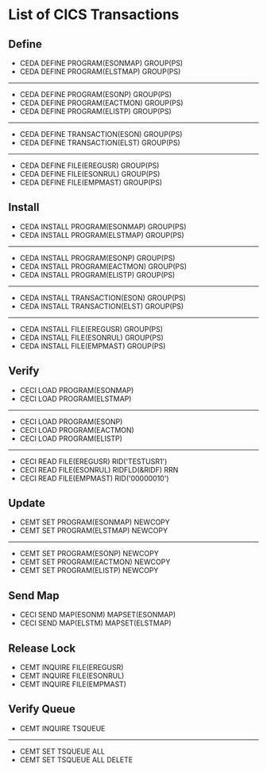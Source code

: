 # List of CICS Transactions

## Define

- CEDA DEFINE PROGRAM(ESONMAP) GROUP(PS)
- CEDA DEFINE PROGRAM(ELSTMAP) GROUP(PS)
---
- CEDA DEFINE PROGRAM(ESONP) GROUP(PS)
- CEDA DEFINE PROGRAM(EACTMON) GROUP(PS)
- CEDA DEFINE PROGRAM(ELISTP) GROUP(PS)
---
- CEDA DEFINE TRANSACTION(ESON) GROUP(PS)
- CEDA DEFINE TRANSACTION(ELST) GROUP(PS)
---
- CEDA DEFINE FILE(EREGUSR) GROUP(PS)
- CEDA DEFINE FILE(ESONRUL) GROUP(PS)
- CEDA DEFINE FILE(EMPMAST) GROUP(PS)

## Install

- CEDA INSTALL PROGRAM(ESONMAP) GROUP(PS)
- CEDA INSTALL PROGRAM(ELSTMAP) GROUP(PS)
---
- CEDA INSTALL PROGRAM(ESONP) GROUP(PS)
- CEDA INSTALL PROGRAM(EACTMON) GROUP(PS)
- CEDA INSTALL PROGRAM(ELISTP) GROUP(PS)
---
- CEDA INSTALL TRANSACTION(ESON) GROUP(PS)
- CEDA INSTALL TRANSACTION(ELST) GROUP(PS)
---
- CEDA INSTALL FILE(EREGUSR) GROUP(PS)
- CEDA INSTALL FILE(ESONRUL) GROUP(PS)
- CEDA INSTALL FILE(EMPMAST) GROUP(PS)

## Verify

- CECI LOAD PROGRAM(ESONMAP)
- CECI LOAD PROGRAM(ELSTMAP)
---
- CECI LOAD PROGRAM(ESONP)
- CECI LOAD PROGRAM(EACTMON)
- CECI LOAD PROGRAM(ELISTP)
---
- CECI READ FILE(EREGUSR) RID('TESTUSR1')
- CECI READ FILE(ESONRUL) RIDFLD(&RIDF) RRN
- CECI READ FILE(EMPMAST) RID('00000010')

## Update

- CEMT SET PROGRAM(ESONMAP) NEWCOPY
- CEMT SET PROGRAM(ELSTMAP) NEWCOPY
---
- CEMT SET PROGRAM(ESONP) NEWCOPY
- CEMT SET PROGRAM(EACTMON) NEWCOPY
- CEMT SET PROGRAM(ELISTP) NEWCOPY

## Send Map

- CECI SEND MAP(ESONM) MAPSET(ESONMAP)
- CECI SEND MAP(ELSTM) MAPSET(ELSTMAP)

## Release Lock

- CEMT INQUIRE FILE(EREGUSR)
- CEMT INQUIRE FILE(ESONRUL)
- CEMT INQUIRE FILE(EMPMAST)

## Verify Queue

- CEMT INQUIRE TSQUEUE
---
- CEMT SET TSQUEUE ALL
- CEMT SET TSQUEUE ALL DELETE
